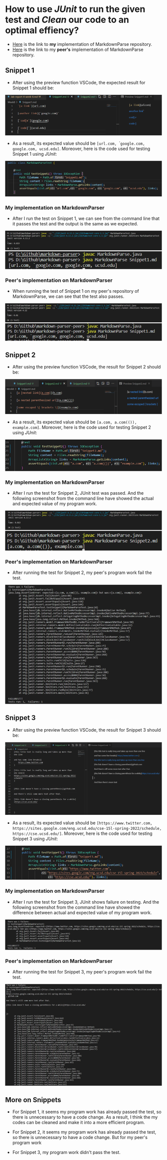 # How to use *JUnit* to run the given test and *Clean* our code to an optimal effiency?

* [Here](https://github.com/ericsun153/markdown-parser) is the link to **my** implementation of MarkdownParse repository.
* [Here](https://github.com/MichaelYe48/markdown-parser) is the link to my **peer's** implementation of MarkdownParse repository.

## Snippet 1
* After using the preview function VSCode, the expected result for Snippet 1 should be:

![image1](Week8/1a.jpg)

* As a result, its expected value should be `[url.com, `\``google.com, google.com, ucsd.edu]`. Moreover, here is the code used for testing Snippet 1 using *JUnit*:

![image2](Week8/1test.png)

### My implementation on **MarkdownParser**
* After I run the test on Snippet 1, we can see from the command line that it passes the test and the output is the same as we expected.

![image2](Week8/1testsuc.jpg)
![image2](Week8/1output.jpg)

### Peer's implementation on **MarkdownParser**
* When running the test of Snippet 1 on my peer's repository of MarkdownParse, we can see that the test also passes.

![image2](Week8/1peerout.jpg)
![image2](Week8/1peeract.jpg)

## Snippet 2

* After using the preview function VSCode, the result for Snippet 2 should be:

![image1](Week8/2a.jpg)

* As a result, its expected value should be `[a.com, a.com(()), example.com]`. Moreover, here is the code used for testing Snippet 2 using *JUnit*:

![image2](Week8/2test.jpg)

### My implementation on **MarkdownParser**
* After I run the test for Snippet 2, JUnit test was passed. And the following screenshot from the command line have showed the actual and expected value of my program work.

![image2](Week8/2result.jpg)
![image2](Week8/2output.jpg)

### Peer's implementation on **MarkdownParser**
* After running the test for Snippet 2, my peer's program work fail the test.

![image](Week8/2peerout.jpg)

## Snippet 3

* After using the preview function VSCode, the result for Snippet 3 should be:

![image1](Week8/3a.jpg)

* As a result, its expected value should be `[https://www.twitter.com, https://sites.google.com/eng.ucsd.edu/cse-15l-spring-2022/schedule, https://cse.ucsd.edu/]`. Moreover, here is the code used for testing Snippet 3 using *JUnit*:

![image2](Week8/3test.jpg)

### My implementation on **MarkdownParser**
* After I run the test for Snippet 3, JUnit shows failure on testing. And the following screenshot from the command line have showed the difference between actual and expected value of my program work.

![image](Week8/3output.jpg)

### Peer's implementation on **MarkdownParser**
* After running the test for Snippet 3, my peer's program work fail the test.

![image](Week8/3peerout.jpg)

## More on Snippets
* For Snippet 1, it seems my program work has already passed the test, so there is unnecessary to have a code change. As a result, I think the my codes can be cleaned and make it into a more efficient program.

* For Snippet 2, it seems my program work has already passed the test, so there is unnecessary to have a code change. But for my peer's program work

* For Snippet 3, my program work didn't pass the test.
